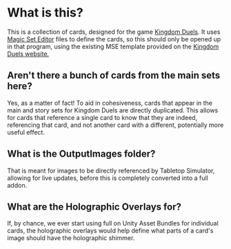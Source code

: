 # What is this?

This is a collection of cards, designed for the game [Kingdom Duels](https://kingdomduels.carrd.co/). It uses [Magic Set Editor](https://magicseteditor.boards.net/) files to define the cards, so this should only be opened up in that program, using the existing MSE template provided on the [Kingdom Duels website.](https://kingdomduels.carrd.co/#duel)

## Aren't there a bunch of cards from the main sets here?

Yes, as a matter of fact! To aid in cohesiveness, cards that appear in the main and story sets for Kingdom Duels are directly duplicated.
This allows for cards that reference a single card to know that they are indeed, referencing that card, and not another card with a different, potentially more useful effect.

## What is the OutputImages folder?
That is meant for images to be directly referenced by Tabletop Simulator, allowing for live updates, before this is completely converted into a full addon.

## What are the Holographic Overlays for?
If, by chance, we ever start using full on Unity Asset Bundles for individual cards, the holographic overlays would help define what parts of a card's image should have the holographic shimmer.

